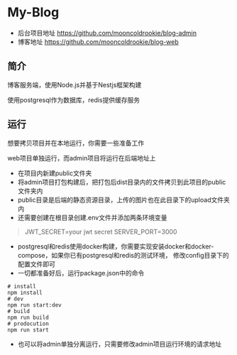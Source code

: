 # My-Blog
- 后台项目地址 https://github.com/mooncoldrookie/blog-admin
- 博客地址 https://github.com/mooncoldrookie/blog-web

## 简介
博客服务端，使用Node.js并基于Nestjs框架构建

使用postgresql作为数据库，redis提供缓存服务

## 运行
想要拷贝项目并在本地运行，你需要一些准备工作

web项目单独运行，而admin项目将运行在后端地址上

- 在项目内新建public文件夹
- 将admin项目打包构建后，把打包后dist目录内的文件拷贝到此项目的public文件夹内
- public目录是后端的静态资源目录，上传的图片也在此目录下的upload文件夹内
- 还需要创建在根目录创建.env文件并添加两条环境变量
>   JWT_SECRET=your jwt secret
    SERVER_PORT=3000
- postgresql和redis使用docker构建，你需要实现安装docker和docker-compose，如果你已有postgresql和redis的测试环境，
修改config目录下的配置文件即可
- 一切都准备好后，运行package.json中的命令
```
# install
npm install
# dev
npm run start:dev
# build
npm run build
# prodocution
npm run start
```
- 也可以将admin单独分离运行，只需要修改admin项目运行环境的请求地址



